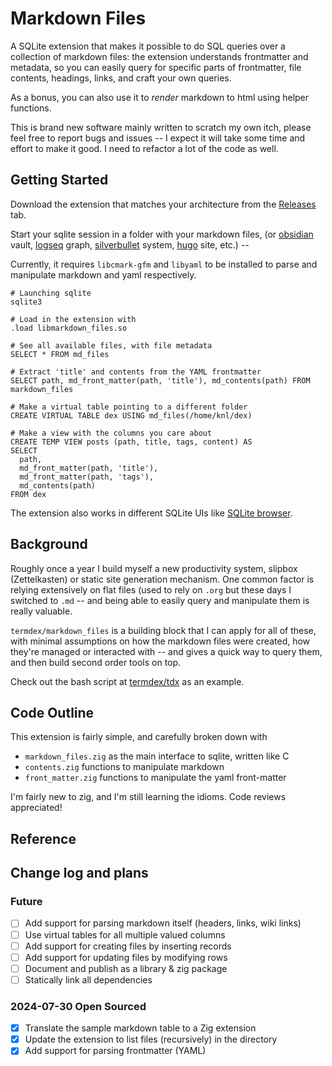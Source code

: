# Markdown Files

A SQLite extension that makes it possible to do SQL queries over a collection of markdown files: the extension understands frontmatter and metadata, so you can easily query for specific parts of frontmatter, file contents, headings, links, and craft your own queries.

As a bonus, you can also use it to *render* markdown to html using helper functions.

This is brand new software mainly written to scratch my own itch, please feel free to report bugs and issues -- I expect it will take some time and effort to make it good. I need to refactor a lot of the code as well.


## Getting Started
Download the extension that matches your architecture from the [Releases](https://github.com/kunalb/termdex/releases) tab.

Start your sqlite session in a folder with your markdown files, (or [obsidian](https://obsidian.md/) vault, [logseq](https://logseq.com/) graph, [silverbullet](https://silverbullet.md/) system, [hugo](https://gohugo.io/) site, etc.) --


Currently, it requires `libcmark-gfm` and `libyaml` to be installed to parse and manipulate markdown and yaml respectively.


```
# Launching sqlite
sqlite3

# Load in the extension with
.load libmarkdown_files.so

# See all available files, with file metadata
SELECT * FROM md_files

# Extract 'title' and contents from the YAML frontmatter
SELECT path, md_front_matter(path, 'title'), md_contents(path) FROM markdown_files

# Make a virtual table pointing to a different folder
CREATE VIRTUAL TABLE dex USING md_files(/home/knl/dex)

# Make a view with the columns you care about
CREATE TEMP VIEW posts (path, title, tags, content) AS
SELECT
  path,
  md_front_matter(path, 'title'),
  md_front_matter(path, 'tags'),
  md_contents(path)
FROM dex
```

The extension also works in different SQLite UIs like [SQLite browser](https://sqlitebrowser.org/).


## Background
Roughly once a year I build myself a new productivity system, slipbox (Zettelkasten) or static site generation mechanism. One common factor is relying extensively on flat files (used to rely on `.org` but these days I switched to `.md` -- and being able to easily query and manipulate them is really valuable.

`termdex/markdown_files` is a building block that I can apply for all of these, with minimal assumptions on how the markdown files were created, how they're managed or interacted with -- and gives a quick way to query them, and then build second order tools on top.

Check out the bash script at [termdex/tdx](https://github.com/kunalb/termdex/blob/main/tdx) as an example.


## Code Outline
This extension is fairly simple, and carefully broken down with
- `markdown_files.zig` as the main interface to sqlite, written like C
- `contents.zig` functions to manipulate markdown
- `front_matter.zig` functions to manipulate the yaml front-matter

I'm fairly new to zig, and I'm still learning the idioms. Code reviews appreciated!


## Reference


## Change log and plans

### Future
- [ ] Add support for parsing markdown itself (headers, links, wiki links)
- [ ] Use virtual tables for all multiple valued columns
- [ ] Add support for creating files by inserting records
- [ ] Add support for updating files by modifying rows
- [ ] Document and publish as a library & zig package
- [ ] Statically link all dependencies

### 2024-07-30 Open Sourced
- [x] Translate the sample markdown table to a Zig extension
- [x] Update the extension to list files (recursively) in the directory
- [x] Add support for parsing frontmatter (YAML)
